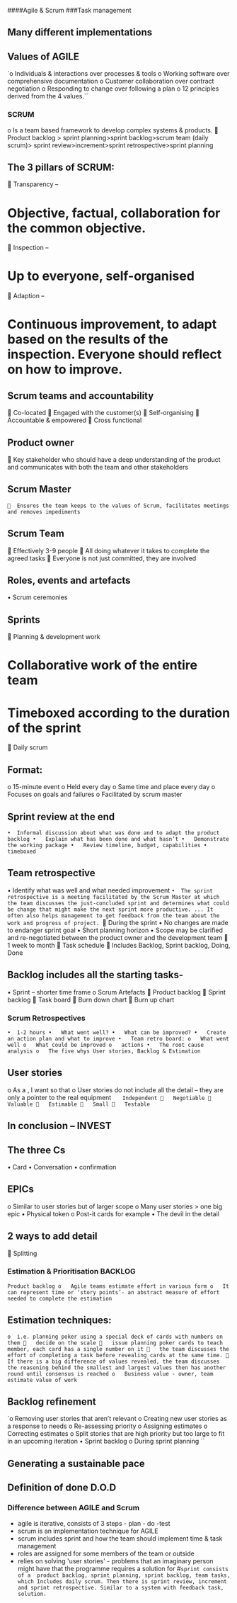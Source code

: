 ####Agile & Scrum
###Task management

## Many different implementations
##	Values of AGILE
`o	Individuals & interactions over processes & tools
o	Working software over comprehensive documentation
o	Customer collaboration over contract negotiation
o	Responding to change over following a plan
o	12 principles derived from the 4 values.``
###	SCRUM
o	Is a team based framework to develop complex systems & products.
	Product backlog > sprint planning>sprint backlog>scrum team (daily scrum)> sprint review>increment>sprint retrospective>sprint planning
##	The 3 pillars of SCRUM:
	Transparency –
#	Objective, factual, collaboration for the common objective.
	Inspection –
#	Up to everyone, self-organised
	Adaption –
#	Continuous improvement, to adapt based on the results of the inspection. Everyone should reflect on how to improve.
##	Scrum teams and accountability
	Co-located
	Engaged with the customer(s)
	Self-organising
	Accountable & empowered
	Cross functional
##	Product owner
	Key stakeholder who should have a deep understanding of the product and communicates with both the team and other stakeholders
##	Scrum Master
`	Ensures the team keeps to the values of Scrum, facilitates meetings and removes impediments`
##	Scrum Team
	Effectively 3-9 people
	All doing whatever it takes to complete the agreed tasks
	Everyone is not just committed, they are involved
##	Roles, events and artefacts
•	Scrum ceremonies
##	Sprints
	Planning & development work
#	Collaborative work of the entire team
#	Timeboxed according to the duration of the sprint
	Daily scrum
##	Format:
o	15-minute event
o	Held every day
o	Same time and place every day
o	Focuses on goals and failures
o	Facilitated by scrum master
##	Sprint review at the end
`•	Informal discussion about what was done and to adapt the product backlog
•	Explain what has been done and what hasn’t
•	Demonstrate the working package
•	Review timeline, budget, capabilities
•	timeboxed`
##	Team retrospective
•	Identify what was well and what needed improvement
`•	The sprint retrospective is a meeting facilitated by the Scrum Master at which the team discusses the just-concluded sprint and determines what could be change that might make the next sprint more productive. ... It often also helps management to get feedback from the team about the work and progress of project.
`	During the sprint
•	No changes are made to endanger sprint goal
•	Short planning horizon
•	Scope may be clarified and re-negotiated between the product owner and the development team
	1 week to month
	Task schedule
	Includes Backlog, Sprint backlog, Doing, Done
## Backlog includes all the starting tasks-
•	Sprint – shorter time frame
o	Scrum Artefacts
	Product backlog
	Sprint backlog
	Task board
	Burn down chart
	Burn up chart
### Scrum Retrospectives

`•	1-2 hours
•	What went well?
•	What can be improved?
•	Create an action plan and what to improve
•	Team retro board:
o	What went well
o	What could be improved
o	actions
•	The root cause analysis
o	The five whys
User stories, Backlog & Estimation`

##	User stories
o	As a <type of user>, I want <goal> so that <reason>
o	User stories do not include all the detail – they are only a pointer to the real equipment
`	Independent
	Negotiable
	Valuable
	Estimable
	Small
	Testable`
##	In conclusion – INVEST
##	The three Cs
•	Card
•	Conversation
•	confirmation
##	EPICs
o	Similar to user stories but of larger scope
o	Many user stories > one big epic
•	Physical token
o	Post-it cards for example
•	The devil in the detail
##	2 ways to add detail
	Splitting
### Estimation & Prioritisation BACKLOG
 `Product backlog
o	Agile teams estimate effort in various form
o	It can represent time or ‘story points’- an abstract measure of effort needed to complete the estimation`
##	Estimation techniques:
`o	i.e. planning poker using a special deck of cards with numbers on them
	decide on the scale
	issue planning poker cards to teach member, each card has a single number on it
	the team discusses the effort of completing a task before revealing cards at the same time.
	If there is a big difference of values revealed, the team discusses the reasoning behind the smallest and largest values then has another round until consensus is reached
o	Business value - owner, team estimate value of work`
##	Backlog refinement
`o	Removing user stories that aren’t relevant
o	Creating new user stories as a response to needs
o	Re-assessing priority
o	Assigning estimates
o	Correcting estimates
o	Split stories that are high priority but too large to fit in an upcoming iteration
•	Sprint backlog
o	During sprint planning ``
##	Generating a sustainable pace
##	Definition of done D.O.D
### Difference between AGILE and Scrum
- agile is iterative, consists of 3 steps - plan - do -test
- scrum is an implementation technique for AGILE
- scrum includes sprint and how the team should implement time & task management
- roles are assigned for some members of the team or outside
- relies on solving 'user stories' - problems that an imaginary person might have that the programme requires a solution for
#`sprint consists of a  product backlog, sprint planning, sprint backlog, team tasks, which Includes
daily scrum. Then there is sprint review, increment and sprint retrospective.
Similar to a system with feedback task, solution.`
